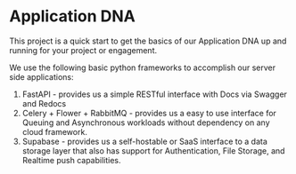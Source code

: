 # Application DNA 

This project is a quick start to get the basics of our Application DNA up and running 
for your project or engagement. 

We use the following basic python frameworks to accomplish our server side applications:

1. FastAPI - provides us a simple RESTful interface with Docs via Swagger and Redocs
2. Celery + Flower + RabbitMQ - provides us a easy to use interface for Queuing and Asynchronous workloads without dependency on any cloud framework. 
3. Supabase - provides us a self-hostable or SaaS interface to a data storage layer that also has support for Authentication, File Storage, and Realtime push capabilities. 

